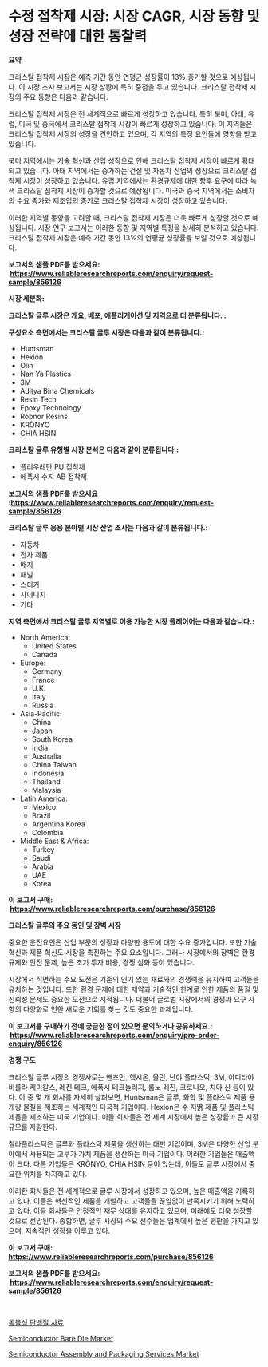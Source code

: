 <p><h1>수정 접착제 시장: 시장 CAGR, 시장 동향 및 성장 전략에 대한 통찰력</h1></p><p><strong>요약</strong></p>
<p><p>크리스탈 접착제 시장은 예측 기간 동안 연평균 성장률이 13% 증가할 것으로 예상됩니다. 이 시장 조사 보고서는 시장 상황에 특히 중점을 두고 있습니다. 크리스탈 접착제 시장의 주요 동향은 다음과 같습니다.</p><p>크리스탈 접착제 시장은 전 세계적으로 빠르게 성장하고 있습니다. 특히 북미, 아태, 유럽, 미국 및 중국에서 크리스탈 접착제 시장이 빠르게 성장하고 있습니다. 이 지역들은 크리스탈 접착제 시장의 성장을 견인하고 있으며, 각 지역의 특정 요인들에 영향을 받고 있습니다.</p><p>북미 지역에서는 기술 혁신과 산업 성장으로 인해 크리스탈 접착제 시장이 빠르게 확대되고 있습니다. 아태 지역에서는 증가하는 건설 및 자동차 산업의 성장으로 크리스탈 접착제 시장이 성장하고 있습니다. 유럽 지역에서는 환경규제에 대한 향후 요구에 따라 녹색 크리스탈 접착제 시장이 증가할 것으로 예상됩니다. 미국과 중국 지역에서는 소비자의 수요 증가와 제조업의 증가로 크리스탈 접착제 시장이 성장하고 있습니다.</p><p>이러한 지역별 동향을 고려할 때, 크리스탈 접착제 시장은 더욱 빠르게 성장할 것으로 예상됩니다. 시장 연구 보고서는 이러한 동향 및 지역별 특징을 상세히 분석하고 있습니다. 크리스탈 접착제 시장은 예측 기간 동안 13%의 연평균 성장률을 보일 것으로 예상됩니다.</p></p>
<p><strong>보고서의 샘플 PDF를 받으세요: &nbsp;<a href="https://www.reliableresearchreports.com/enquiry/request-sample/856126">https://www.reliableresearchreports.com/enquiry/request-sample/856126</a></strong></p>
<p><strong>시장 세분화:</strong></p>
<p><strong> 크리스탈 글루 시장은 개요, 배포, 애플리케이션 및 지역으로 더 분류됩니다. :</strong></p>
<p><strong>구성요소 측면에서는 크리스탈 글루 시장은 다음과 같이 분류됩니다.:</strong></p>
<p><ul><li>Huntsman</li><li>Hexion</li><li>Olin</li><li>Nan Ya Plastics</li><li>3M</li><li>Aditya Birla Chemicals</li><li>Resin Tech</li><li>Epoxy Technology</li><li>Robnor Resins</li><li>KRÖNYO</li><li>CHIA HSIN</li></ul></p>
<p><strong> 크리스탈 글루 유형별 시장 분석은 다음과 같이 분류됩니다.:</strong></p>
<p><ul><li>폴리우레탄 PU 접착제</li><li>에폭시 수지 AB 접착제</li></ul></p>
<p><strong>보고서의 샘플 PDF를 받으세요 :<a href="https://www.reliableresearchreports.com/enquiry/request-sample/856126">https://www.reliableresearchreports.com/enquiry/request-sample/856126</a></strong></p>
<p><strong> 크리스탈 글루 응용 분야별 시장 산업 조사는 다음과 같이 분류됩니다.:</strong></p>
<p><ul><li>자동차</li><li>전자 제품</li><li>배지</li><li>패널</li><li>스티커</li><li>사이니지</li><li>기타</li></ul></p>
<p><strong>지역 측면에서 크리스탈 글루 지역별로 이용 가능한 시장 플레이어는 다음과 같습니다.:</strong></p>
<p><ul>
    <li>
        North America:
        <ul>
            <li>United States</li>
            <li>Canada</li>
        </ul>
    </li>
    <li>
        Europe:
        <ul>
            <li>Germany</li>
            <li>France</li>
            <li>U.K.</li>
            <li>Italy</li>
            <li>Russia</li>
        </ul>
    </li>
    <li>
        Asia-Pacific:
        <ul>
            <li>China</li>
            <li>Japan</li>
            <li>South Korea</li>
            <li>India</li>
            <li>Australia</li>
            <li>China Taiwan</li>
            <li>Indonesia</li>
            <li>Thailand</li>
            <li>Malaysia</li>
        </ul>
    </li>
    <li>
        Latin America:
        <ul>
            <li>Mexico</li>
            <li>Brazil</li>
            <li>Argentina Korea</li>
            <li>Colombia</li>
        </ul>
    </li>
    <li>
        Middle East & Africa:
        <ul>
            <li>Turkey</li>
            <li>Saudi</li>
            <li>Arabia</li>
            <li>UAE</li>
            <li>Korea</li>
        </ul>
    </li>
    </ul></p>
<p><strong>이 보고서 구매: &nbsp;<a href="https://www.reliableresearchreports.com/purchase/856126">https://www.reliableresearchreports.com/purchase/856126</a></strong></p>
<p><strong>크리스탈 글루의 주요 동인 및 장벽 시장</strong></p>
<p><p>중요한 운전요인은 산업 부문의 성장과 다양한 용도에 대한 수요 증가입니다. 또한 기술 혁신과 제품 혁신도 시장을 촉진하는 주요 요소입니다. 그러나 시장에서의 장벽은 환경 규제와 안전 문제, 높은 초기 투자 비용, 경쟁 심화 등이 있습니다.</p><p>시장에서 직면하는 주요 도전은 기존의 인기 있는 재료와의 경쟁력을 유지하여 고객들을 유치하는 것입니다. 또한 환경 문제에 대한 제약과 기술적인 한계로 인한 제품의 품질 및 신뢰성 문제도 중요한 도전으로 지적됩니다. 더불어 글로벌 시장에서의 경쟁과 요구 사항의 다양화로 인한 새로운 기회를 찾는 것도 중요한 과제입니다.</p></p>
<p><strong>이 보고서를 구매하기 전에 궁금한 점이 있으면 문의하거나 공유하세요.: &nbsp;<a href="https://www.reliableresearchreports.com/enquiry/pre-order-enquiry/856126">https://www.reliableresearchreports.com/enquiry/pre-order-enquiry/856126</a></strong></p>
<p><strong>경쟁 구도</strong></p>
<p><p>크리스탈 글루 시장의 경쟁사로는 핸츠먼, 헥시온, 올린, 난야 플라스틱, 3M, 아디타야 비를라 케미칼스, 레진 테크, 에폭시 테크놀러지, 롭노 레진, 크로니오, 치아 신 등이 있다. 이 중 몇 개 회사를 자세히 살펴보면, Huntsman은 글루, 화학 및 플라스틱 제품 용 개량 물질을 제조하는 세계적인 다국적 기업이다. Hexion은 수 지엵 제품 및 플라스틱 제품을 제조하는 미국 기업이다. 이들 회사들은 전 세계 시장에서 높은 성장률과 큰 시장 규모를 자랑한다. </p><p>칠라플라스틱은 글루와 플라스틱 제품을 생산하는 대만 기업이며, 3M은 다양한 산업 분야에서 사용되는 고부가 가치 제품을 생산하는 미국 기업이다. 이러한 기업들은 매출액이 크다. 다른 기업들은 KRÖNYO, CHIA HSIN 등이 있는데, 이들도 글루 시장에서 중요한 위치를 차지하고 있다.</p><p>이러한 회사들은 전 세계적으로 글루 시장에서 성장하고 있으며, 높은 매출액을 기록하고 있다. 이들은 혁신적인 제품을 개발하고 고객들을 끊임없이 만족시키기 위해 노력하고 있다. 이들 회사들은 안정적인 재무 상태를 유지하고 있으며, 미래에도 더욱 성장할 것으로 전망된다. 종합하면, 글루 시장의 주요 선수들은 업계에서 높은 평판을 가지고 있으며, 지속적인 성장을 이루고 있다.</p></p>
<p><strong>이 보고서 구매: &nbsp; <a href="https://www.reliableresearchreports.com/purchase/856126">https://www.reliableresearchreports.com/purchase/856126</a></strong></p>
<p><strong>보고서의 샘플 PDF를 받으세요: &nbsp;<a href="https://www.reliableresearchreports.com/enquiry/request-sample/856126">https://www.reliableresearchreports.com/enquiry/request-sample/856126</a></strong><strong></strong></p>
<p>&nbsp;</p>
<p><p><a href="https://github.com/fernandotryO5lson96765/Market-Research-Report-List-1/blob/main/32307379070.md">동물성 단백질 사료</a></p><p><a href="https://github.com/tamvrosiya/Market-Research-Report-List-3/blob/main/semiconductor-bare-die-market.md">Semiconductor Bare Die Market</a></p><p><a href="https://github.com/pizolina/Market-Research-Report-List-3/blob/main/semiconductor-assembly-and-packaging-services-market.md">Semiconductor Assembly and Packaging Services Market</a></p></p>